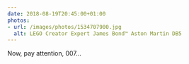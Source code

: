 ```yaml
---
date: 2018-08-19T20:45:00+01:00
photos:
- url: /images/photos/1534707900.jpg
  alt: LEGO Creator Expert James Bond™ Aston Martin DB5
---
```

Now, pay attention, 007…
